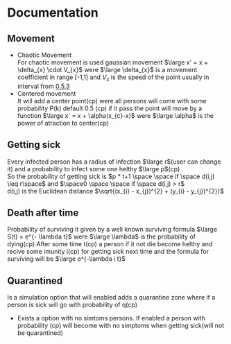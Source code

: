 # Documentation

## Movement

- Chaotic Movement\
For chaotic movement is used gaussian movement $\large x' = x + \delta_{x} \cdot V_{x}$ were $\large \delta_{x}$ is a movement coefficient in range [-1,1] and $V_{x}$ is the speed of the point usually in interval from [0.5,3](cp)
- Centered movement\
It will add a center point(cp) were all persons will come with some probability P(k) default 0.5 (cp) if it pass the point will move by a function $\large x' = x + \alpha(x_{c}-x)$ were $\large \alpha$ is the power of atraction to center(cp)

## Getting sick
Every infected person has a radius of infection $\large r$(user can change it) and a probability to infect some one helthy $\large p$(cp)\
So the probability of getting sick is $p * t+1 \space \space  if \space  d(i,j) \leq r\space$ and $\space0  \space \space if \space d(i,j) > r$\
d(i,j) is the Euclidean distance $\sqrt{(x_{i} - x_{j})^{2} + (y_{i} - y_{j})^{2}}$

## Death after time 
Probability of surviving it given by a well known surviving formula $\large S(t) = e^{- \lambda t}$ were $\large \lambda$ is the probability of dying(cp).After some time t(cp) a person if it not die become helthy and recive some imunity i(cp) for getting sick next time and the formula for surviving will be $\large e^{-\lambda i t}$

## Quarantined
Is a simulation option that will enabled adds a quarantine zone where if a person is sick will go with probability of q(cp)
- Exists a option with no simtoms persons. If enabled a person with probability (cp) will become with no simptoms when getting sick(will not be quarantined)

